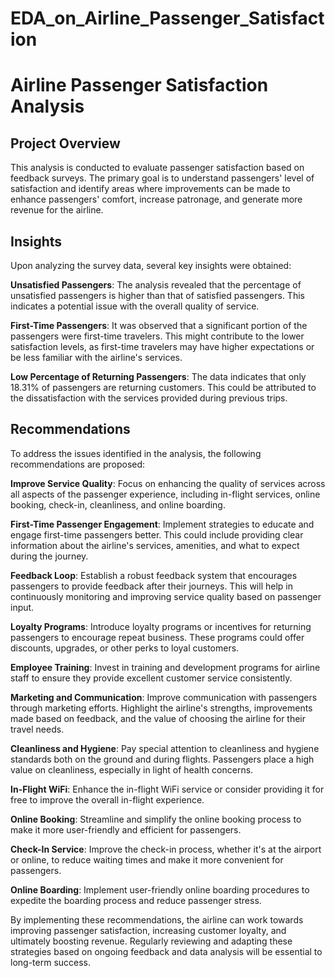 # EDA_on_Airline_Passenger_Satisfaction
# Airline Passenger Satisfaction Analysis

## Project Overview

This analysis is conducted to evaluate passenger satisfaction based on feedback surveys. The primary goal is to understand passengers' 
level of satisfaction and identify areas where improvements can be made to enhance passengers' comfort, increase patronage, and generate more revenue for the airline.

## Insights

Upon analyzing the survey data, several key insights were obtained:

 **Unsatisfied Passengers**: The analysis revealed that the percentage of unsatisfied passengers is higher than that of satisfied passengers. This indicates a potential issue with the overall quality of service.

 **First-Time Passengers**: It was observed that a significant portion of the passengers were first-time travelers. This might contribute to the lower satisfaction levels, as first-time travelers may have higher expectations or be less familiar with the airline's services.

**Low Percentage of Returning Passengers**: The data indicates that only 18.31% of passengers are returning customers. This could be attributed to the dissatisfaction with the services provided during previous trips.

## Recommendations

To address the issues identified in the analysis, the following recommendations are proposed:

**Improve Service Quality**: Focus on enhancing the quality of services across all aspects of the passenger experience, including in-flight services, online booking, check-in, cleanliness, and online boarding.

**First-Time Passenger Engagement**: Implement strategies to educate and engage first-time passengers better. This could include providing clear information about the airline's services, amenities, and what to expect during the journey.

 **Feedback Loop**: Establish a robust feedback system that encourages passengers to provide feedback after their journeys. This will help in continuously monitoring and improving service quality based on passenger input.

**Loyalty Programs**: Introduce loyalty programs or incentives for returning passengers to encourage repeat business. These programs could offer discounts, upgrades, or other perks to loyal customers.

**Employee Training**: Invest in training and development programs for airline staff to ensure they provide excellent customer service consistently.

**Marketing and Communication**: Improve communication with passengers through marketing efforts. Highlight the airline's strengths, improvements made based on feedback, and the value of choosing the airline for their travel needs.

 **Cleanliness and Hygiene**: Pay special attention to cleanliness and hygiene standards both on the ground and during flights. Passengers place a high value on cleanliness, especially in light of health concerns.

**In-Flight WiFi**: Enhance the in-flight WiFi service or consider providing it for free to improve the overall in-flight experience.

 **Online Booking**: Streamline and simplify the online booking process to make it more user-friendly and efficient for passengers.

 **Check-In Service**: Improve the check-in process, whether it's at the airport or online, to reduce waiting times and make it more convenient for passengers.

**Online Boarding**: Implement user-friendly online boarding procedures to expedite the boarding process and reduce passenger stress.

By implementing these recommendations, the airline can work towards improving passenger satisfaction, increasing customer loyalty, and ultimately boosting revenue. 
Regularly reviewing and adapting these strategies based on ongoing feedback and data analysis will be essential to long-term success.
